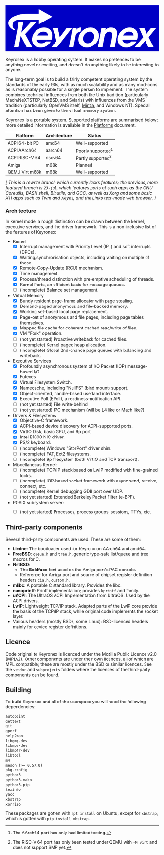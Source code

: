 ![Keyronex Logo](docs/keyronex.svg)

Keyronex is a hobby operating system. It makes no pretences to be anything novel
or exciting, and doesn't do anything likely to be interesting to anyone.

The long-term goal is to build a fairly competent operating system by the
standards of the early 90s, with as much scalability and as many mod-cons as is
reasonably possible for a single person to implement. The system combines
technical influences from both the Unix tradition (particularly Mach/NeXTSTEP,
NetBSD, and Solaris) with influences from the VMS tradition (particularly
OpenVMS itself, [Mintia], and Windows NT). Special attention has been given to
the virtual memory system.

Keyronex is a portable system. Supported platforms are summarised below; more
detailed information is available in the [Platforms] document.

| Platform         | Architecture | Status                   |
|------------------|--------------|--------------------------|
| ACPI 64-bit PC   | amd64        | Well-supported           |
| ACPI AArch64     | aarch64      | Poorly supported[^1]     |
| ACPI RISC-V 64   | riscv64      | Partly supported[^2]     |
| Amiga            | m68k         | Planned                  |
| QEMU Virt m68k   | m68k         | Well-supported           |

*[ This is a rewrite  branch which currently lacks features; the previous, more
featured branch is `23-jul`, which features ports of such apps as the GNU
Coreutils, BASH shell, Binutils, and GCC, as well as Xorg and some basic X11
apps such as Twm and Xeyes, and the Links text-mode web browser. ]*

[Platforms]: docs/platforms.md

[Mintia]: https://github.com/limnarch/mintia

[^1]: The AArch64 port has only had limited testing.

[^2]: The RISC-V 64 port has only been tested under QEMU with `-M virt` and does
  not support SMP yet.

### Architecture

In kernel mode, a rough distinction can be drawn between the kernel, executive
services, and the driver framework. This is a non-inclusive list of the features
of Keyronex:

- Kernel
  - [x] Interrupt management with Priority Level (IPL) and soft interrupts (DPCs).
  - [x] Waiting/synchronisation objects, including waiting on multiple of these.
  - [x] Remote-Copy-Update (RCU) mechanism.
  - [x] Time management.
  - [x] Process/thread distinction with pre-emptive scheduling of threads.
  - [x] Kernel Ports, an efficient basis for message queues.
  - [ ] (incomplete) Balance set management.

- Virtual Memory
  - [x] Bundy resident page-frame allocator with page stealing.
  - [x] Demand-paged anonymous and file-backed memory.
  - [x] Working set-based local page replacement.
  - [x] Page-out of anonymous and file pages, including page tables themselves.
  - [x] Mapped file cache for coherent cached read/write of files.
  - [x] VM "Fork" operation.
  - [ ] (not yet started) Proactive writeback for cached files.
  - [ ] (incomplete) Kernel paged heap allocation.
  - [ ] (incomplete) Global 2nd-chance page queues with balancing and writeback.

- Executive Services
  - [x] Profoundly asynchronous system of I/O Packet (IOP) message-based I/O.
  - [x] Futexes.
  - [x] Virtual Filesystem Switch.
  - [x] Namecache, including "NullFS" (bind mount) support.
  - [x] Object-oriented, handle-based userland interface.
  - [x] Executive Poll (EPoll), a readiness-notification API.
  - [ ] (not yet started) File write-behind
  - [ ] (not yet started) IPC mechanism (will be L4 like or Mach like?)

- Drivers & Filesystems
  - [x] Objective-C framework.
  - [x] ACPI-based device discovery for ACPI-supported ports.
  - [x] VirtIO Disk, basic GPU, and 9p port.
  - [x] Intel E1000 NIC driver.
  - [x] PS/2 keyboard.
  - [ ] (incomplete) Windows "StorPort" driver shim.
  - [ ] (incomplete) FAT, Ext2 filesystems..
  - [ ] (incomplete) 9p filesystem (both VirtIO and TCP transport).

- Miscellaneous Kernel:
  - [ ] (incomplete) TCP/IP stack based on LwIP modified with fine-grained locks.
  - [ ] (incomplete) IOP-based socket framework with async send, receive,
  connect, etc.
  - [ ] (incomplete) Kernel debugging GDB port over UDP.
  - [ ] (not yet started) Extended Berkeley Packet Filter (e-BPF).
- POSIX subsystem server:
  - [ ] (not yet started) Processes, process groups, sessions, TTYs, etc.


Third-party components
----------------------

Several third-party components are used. These are some of them:


 - **Limine**: The bootloader used for Keyronx on AArch64 and amd64.
 - **FreeBSD**: `queue.h` and `tree.h`, generic type-safe list/queue and tree
  macros for C.
 - **NetBSD**:
    - The **Boldface** font used on the Amiga port's PAC console.
    - Reference for Amiga port and source of chipset register definition headers
      `cia.h`, `custom.h`.
 - **mlibc**: A portable C standard library. Provides the libc.
 - **nanoprintf**: Printf implementation; provides `kprintf` and family.
 - **uACPI**: The UltraOS ACPI Implementation from UltraOS. Used by the ACPI
   drivers.
 - **LwIP**: Lightweight TCP/IP stack. Adapted parts of the LwIP core provide
   the basis of the TCP/IP stack, while original code implements the socket
   layer.
 - Various headers (mostly BSDs, some Linux): BSD-licenced headers mainly for
 device register definitions.

Licence
-------

Code original to Keyronex is licenced under the Mozilla Public Licence v2.0
(MPLv2).
Other components are under their own licences, all of which are MPL compatible;
these are mostly under the BSD or similar licences.
See the `vendor` and `subprojects` folders where the licences of the third-party
components can be found.

Building
--------

To build Keyronex and all of the userspace you will need the following
dependencies:

```
autopoint
gettext
git
gperf
help2man
libgmp-dev
libmpc-dev
libmpfr-dev
libtool
m4
meson (>= 0.57.0)
pkg-config
python3
python3-mako
python3-pip
texinfo
yacc
xbstrap
xorriso
```

These packages are gotten with `apt install` on Ubuntu, except for `xbstrap`,
which is gotten with `pip install xbstrap`.
